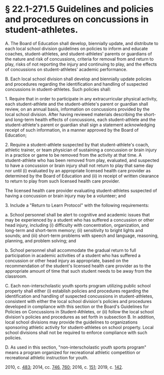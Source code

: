 # § 22.1-271.5 Guidelines and policies and procedures on concussions in student-athletes.

<p>A. The Board of Education shall develop, biennially update, and distribute to each local school division guidelines on policies to inform and educate coaches, student-athletes, and student-athletes' parents or guardians of the nature and risk of concussions, criteria for removal from and return to play, risks of not reporting the injury and continuing to play, and the effects of concussions on student-athletes' academic performance.</p><p>B. Each local school division shall develop and biennially update policies and procedures regarding the identification and handling of suspected concussions in student-athletes. Such policies shall:</p><p>1. Require that in order to participate in any extracurricular physical activity, each student-athlete and the student-athlete's parent or guardian shall review, on an annual basis, information on concussions provided by the local school division. After having reviewed materials describing the short- and long-term health effects of concussions, each student-athlete and the student-athlete's parent or guardian shall sign a statement acknowledging receipt of such information, in a manner approved by the Board of Education;</p><p>2. Require a student-athlete suspected by that student-athlete's coach, athletic trainer, or team physician of sustaining a concussion or brain injury in a practice or game to be removed from the activity at that time. A student-athlete who has been removed from play, evaluated, and suspected to have a concussion or brain injury shall not return to play that same day nor until (i) evaluated by an appropriate licensed health care provider as determined by the Board of Education and (ii) in receipt of written clearance to return to play from such licensed health care provider.</p><p>The licensed health care provider evaluating student-athletes suspected of having a concussion or brain injury may be a volunteer; and</p><p>3. Include a "Return to Learn Protocol" with the following requirements:</p><p>a. School personnel shall be alert to cognitive and academic issues that may be experienced by a student who has suffered a concussion or other head injury, including (i) difficulty with concentration, organization, and long-term and short-term memory; (ii) sensitivity to bright lights and sounds; and (iii) short-term problems with speech and language, reasoning, planning, and problem solving; and</p><p>b. School personnel shall accommodate the gradual return to full participation in academic activities of a student who has suffered a concussion or other head injury as appropriate, based on the recommendation of the student's licensed health care provider as to the appropriate amount of time that such student needs to be away from the classroom.</p><p>C. Each non-interscholastic youth sports program utilizing public school property shall either (i) establish policies and procedures regarding the identification and handling of suspected concussions in student-athletes, consistent with either the local school division's policies and procedures developed in compliance with this section or the Board's Guidelines for Policies on Concussions in Student-Athletes, or (ii) follow the local school division's policies and procedures as set forth in subsection B. In addition, local school divisions may provide the guidelines to organizations sponsoring athletic activity for student-athletes on school property. Local school divisions shall not be required to enforce compliance with such policies.</p><p>D. As used in this section, "non-interscholastic youth sports program" means a program organized for recreational athletic competition or recreational athletic instruction for youth.</p><p>2010, c. <a href='http://lis.virginia.gov/cgi-bin/legp604.exe?101+ful+CHAP0483'>483</a>; 2014, cc. <a href='http://lis.virginia.gov/cgi-bin/legp604.exe?141+ful+CHAP0746'>746</a>, <a href='http://lis.virginia.gov/cgi-bin/legp604.exe?141+ful+CHAP0760'>760</a>; 2016, c. <a href='http://lis.virginia.gov/cgi-bin/legp604.exe?161+ful+CHAP0151'>151</a>; 2019, c. <a href='http://lis.virginia.gov/cgi-bin/legp604.exe?191+ful+CHAP0142'>142</a>.</p>